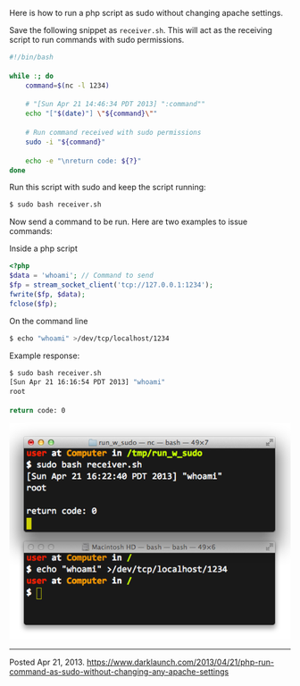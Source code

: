 Here is how to run a php script as sudo without changing apache settings.

Save the following snippet as `receiver.sh`. This will act as the receiving script to run commands with sudo permissions.

```sh
#!/bin/bash

while :; do
    command=$(nc -l 1234)

    # "[Sun Apr 21 14:46:34 PDT 2013] ":command""
    echo "["$(date)"] \"${command}\""

    # Run command received with sudo permissions
    sudo -i "${command}"

    echo -e "\nreturn code: ${?}"
done
```

Run this script with sudo and keep the script running:

```sh
$ sudo bash receiver.sh
```

Now send a command to be run. Here are two examples to issue commands:

Inside a php script

```php
<?php
$data = 'whoami'; // Command to send
$fp = stream_socket_client('tcp://127.0.0.1:1234');
fwrite($fp, $data);
fclose($fp);
```

On the command line

```sh
$ echo "whoami" >/dev/tcp/localhost/1234
```

Example response:

```sh
$ sudo bash receiver.sh 
[Sun Apr 21 16:16:54 PDT 2013] "whoami"
root

return code: 0
```

<img alt="" src="/img/uploads/2013-04/run-php-sudo.png" />

---

Posted Apr 21, 2013.
https://www.darklaunch.com/2013/04/21/php-run-command-as-sudo-without-changing-any-apache-settings